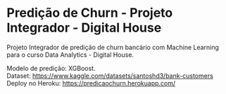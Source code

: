 # Predição de Churn - Projeto Integrador - Digital House

Projeto Integrador de predição de churn bancário com Machine Learning para o curso Data Analytics - Digital House.

Modelo de predição: XGBoost.<br>
Dataset: https://www.kaggle.com/datasets/santoshd3/bank-customers<br>
Deploy no Heroku: https://predicaochurn.herokuapp.com/<br>


